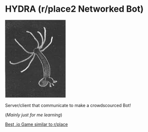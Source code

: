 # HYDRA (r/place2 Networked Bot)

![Logo](/download.jpg)

Server/client that communicate to make a crowdscourced Bot!

(*Mainly just for me learning*)

[Best .io Game similar to r/place](https://pixelplace.io)


